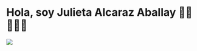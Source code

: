 # Hola, soy Julieta Alcaraz Aballay 👋🏾 👩🏾‍💻

<img src="(https://jul1.my.canva.site/colorful-pastel-modern-personal-linkedin-banner)" >
